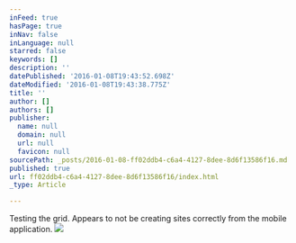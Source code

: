 ```yaml
---
inFeed: true
hasPage: true
inNav: false
inLanguage: null
starred: false
keywords: []
description: ''
datePublished: '2016-01-08T19:43:52.698Z'
dateModified: '2016-01-08T19:43:38.775Z'
title: ''
author: []
authors: []
publisher:
  name: null
  domain: null
  url: null
  favicon: null
sourcePath: _posts/2016-01-08-ff02ddb4-c6a4-4127-8dee-8d6f13586f16.md
published: true
url: ff02ddb4-c6a4-4127-8dee-8d6f13586f16/index.html
_type: Article

---
```

Testing the grid.  Appears to not be creating sites correctly from the mobile application.
![](https://the-grid-user-content.s3-us-west-2.amazonaws.com/209bff98-4079-41c4-9a19-8f8a6edd828e.jpg)
